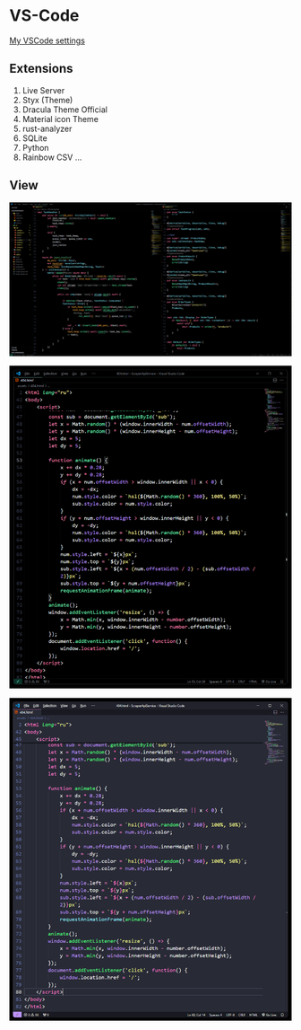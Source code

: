 # VS-Code
[My VSCode settings](https://github.com/Nikita55612/VS-Code/blob/main/settings.json)

## Extensions

1. Live Server
2. Styx (Theme)
3. Dracula Theme Official
4. Material icon Theme
5. rust-analyzer
6. SQLite
7. Python
8. Rainbow CSV
...

## View

![Скриншот](https://github.com/Nikita55612/VS-Code/blob/main/view/Screenshot_1.png)  


![Скриншот](https://github.com/Nikita55612/VS-Code/blob/main/view/Screenshot_2.png)  


![Скриншот](https://github.com/Nikita55612/VS-Code/blob/main/view/Screenshot.png)  



